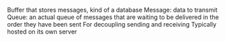 Buffer that stores messages, kind of a database
Message: data to transmit
Queue: an actual queue of messages that are waiting to be delivered in the order they have been sent
For decoupling sending and receiving
Typically hosted on its own server